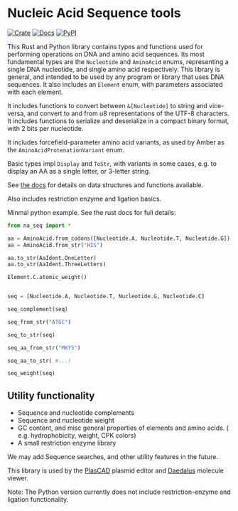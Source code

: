 # Nucleic Acid Sequence tools

[![Crate](https://img.shields.io/crates/v/na_seq.svg)](https://crates.io/crates/na_seq)
[![Docs](https://docs.rs/na_seq/badge.svg)](https://docs.rs/na_seq)
[![PyPI](https://img.shields.io/pypi/v/na-seq.svg)](https://pypi.org/project/na-seq)

This Rust and Python library contains types and functions used for performing operations on DNA and amino acid sequences. 
Its most fundamental types are the `Nucleotide` and `AminoAcid` enums, representing a single DNA nucleotide, 
and single amino acid respectively. This library is general, and intended to be used by any program or library 
that uses DNA sequences. It also includes an `Element` enum, with parameters associated with each element.

It includes functions to convert between `&[Nucleotide]` to string and vice-versa, and convert to and from u8 
representations of the UTF-8 characters. It includes functions to serialize and deserialize in a compact binary
format, with 2 bits per nucleotide.

It includes forcefield-parameter amino acid variants, as used by Amber as the `AminoAcidProtenationVariant` enum.

Basic types impl `Display` and `ToStr`, with variants in some cases, e.g. to display an AA as a single letter,
or 3-letter string.

See [the docs](https://docs.rs/na_seq) for details on data structures and functions available.

Also includes restriction enzyme and ligation basics.

Minmal python example. See the rust docs for full details:

```python
from na_seq import *

aa = AminoAcid.from_codons([Nucleotide.A, Nucleotide.T, Nucleotide.G])
aa = AminoAcid.from_str("HIS")

aa.to_str(AaIdent.OneLetter)
aa.to_str(AaIdent.ThreeLetters)

Element.C.atomic_weight()


seq = [Nucleotide.A, Nucleotide.T, Nucleotide.G, Nucleotide.C]

seq_complement(seq)

seq_from_str("ATGC")

seq_to_str(seq)

seq_aa_from_str("MKYS")

seq_aa_to_str( #...)

seq_weight(seq)
```


## Utility functionality
- Sequence and nucleotide complements
- Sequence and nucleotide weight
- GC content, and misc general properties of elements and amino acids. ( e.g. hydrophobicity, weight, CPK colors)
- A small restriction enzyme library


We may add Sequence searches, and other utility features in the future.

This library is used by the [PlasCAD](https://github.com/David-OConnor/plascad) plasmid editor and [Daedalus](https://github.com/David-OConnor/daedalus) 
molecule viewer.

Note: The Python version currently does not include restriction-enzyme and ligation functionality.